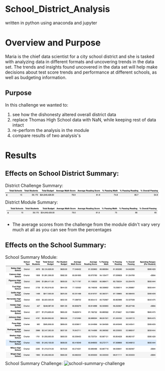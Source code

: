 # School_District_Analysis
written in python using anaconda and jupyter
# Overview and Purpose
Maria is the chief data scientist for a city school district and she is tasked with analyzing data in different formats and uncovering trends in the data set.  The trends and insights found uncovered in the data set will help make decisions about test score trends and performance at different schools, as well as budgeting information.

## Purpose
In this challenge we wanted to:
1) see how the dishonesty altered overall district data
2) replace Thomas High School data with NaN, while keeping rest of data intact
3) re-perform the analysis in the module
4) compare results of two analysis's 

# Results

## Effects on School District Summary:

District Challenge Summary:
![school-dist-sum-chal](resources/school-dist-sum-chal.png)
District Module Summary:
![school-dist-sum-mod](resources/school-dist-sum-mod.png)

- The average scores from the challenge from the module didn't vary very much at all as you can see from the percentages

## Effects on the School Summary:

School Summary Module:
![school-summary-module](resources/school-summary-module.png)
School Summary Challenge:
![school-summary-challenge](resources/school-summary-challenge)





